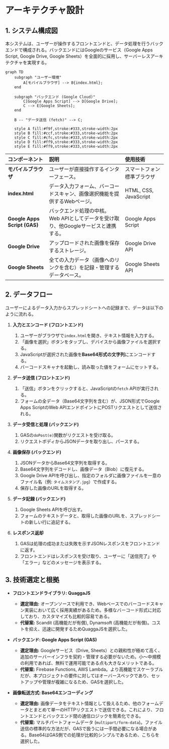 # アーキテクチャ設計

## 1. システム構成図

本システムは、ユーザーが操作するフロントエンドと、データ処理を行うバックエンドで構成される。バックエンドにはGoogleのサービス（Google Apps Script, Google Drive, Google Sheets）を全面的に採用し、サーバーレスアーキテクチャを実現する。

```mermaid
graph TD
    subgraph "ユーザー環境"
        A[モバイルブラウザ] --> B{index.html};
    end

    subgraph "バックエンド (Google Cloud)"
        C[Google Apps Script] --> D[Google Drive];
        C --> E[Google Sheets];
    end

    B -- "データ送信 (fetch)" --> C;

    style A fill:#f9f,stroke:#333,stroke-width:2px
    style B fill:#ccf,stroke:#333,stroke-width:2px
    style C fill:#cfc,stroke:#333,stroke-width:2px
    style D fill:#ff9,stroke:#333,stroke-width:2px
    style E fill:#ff9,stroke:#333,stroke-width:2px
```

| コンポーネント | 説明 | 使用技術 |
| :--- | :--- | :--- |
| **モバイルブラウザ** | ユーザーが直接操作するインターフェース。 | スマートフォン標準ブラウザ |
| **index.html** | データ入力フォーム、バーコードスキャン、画像選択機能を提供するWebページ。 | HTML, CSS, JavaScript |
| **Google Apps Script (GAS)** | バックエンド処理の中核。Web APIとしてデータを受け取り、他Googleサービスと連携する。 | Google Apps Script |
| **Google Drive** | アップロードされた画像を保存するストレージ。 | Google Drive API |
| **Google Sheets** | 全ての入力データ（画像へのリンクを含む）を記録・管理するデータベース。 | Google Sheets API |

## 2. データフロー

ユーザーによるデータ入力からスプレッドシートへの記録まで、データは以下のように流れる。

1.  **入力とエンコード (フロントエンド)**
    1.  ユーザーがブラウザで`index.html`を開き、テキスト情報を入力する。
    2.  「画像を選択」ボタンをタップし、デバイスから画像ファイルを選択する。
    3.  JavaScriptが選択された画像を**Base64形式の文字列**にエンコードする。
    4.  バーコードスキャナを起動し、読み取った値をフォームにセットする。

2.  **データ送信 (フロントエンド)**
    1.  「送信」ボタンをクリックすると、JavaScriptの`fetch` APIが実行される。
    2.  フォームの全データ（Base64文字列を含む）が、JSON形式でGoogle Apps ScriptのWeb APIエンドポイントにPOSTリクエストとして送信される。

3.  **データ受信と処理 (バックエンド)**
    1.  GASの`doPost(e)`関数がリクエストを受け取る。
    2.  リクエストボディからJSONデータを取り出し、パースする。

4.  **画像保存 (バックエンド)**
    1.  JSONデータからBase64文字列を取得する。
    2.  Base64文字列をデコードし、画像データ（Blob）に復元する。
    3.  Google Drive APIを呼び出し、指定のフォルダに画像ファイルを一意のファイル名（例: `タイムスタンプ.jpg`）で作成する。
    4.  保存した画像のURLを取得する。

5.  **データ記録 (バックエンド)**
    1.  Google Sheets APIを呼び出す。
    2.  フォームのテキストデータと、取得した画像のURLを、スプレッドシートの新しい行に追記する。

6.  **レスポンス返却**
    1.  GASは処理の成功または失敗を示すJSONレスポンスをフロントエンドに返す。
    2.  フロントエンドはレスポンスを受け取り、ユーザーに「送信完了」や「エラー」などのメッセージを表示する。

## 3. 技術選定と根拠

-   **フロントエンドライブラリ: QuaggaJS**
    -   **選定理由:** オープンソースで利用でき、Webベースでのバーコードスキャン実装において広く採用実績があるため。多様なバーコード形式に対応しており、カスタマイズも比較的容易である。
    -   **代替案:** Scandit (高機能だが有償), Dynamsoft (高機能だが有償)。コストを抑え、迅速に開発するためQuaggaJSを選択した。

-   **バックエンド: Google Apps Script (GAS)**
    -   **選定理由:** Googleサービス（Drive, Sheets）との親和性が極めて高く、追加のサーバーインフラを契約・管理する必要がないため。小〜中規模の利用であれば、無料で運用可能である点も大きなメリットである。
    -   **代替案:** Firebase Functions, AWS Lambda。より高機能でスケーラブルだが、本プロジェクトの要件に対してはオーバースペックであり、セットアップや管理が複雑になるため、GASを選択した。

-   **画像転送方式: Base64エンコーディング**
    -   **選定理由:** 画像データをテキスト情報として扱えるため、他のフォームデータとまとめて単一のHTTPリクエストで送信できる。これにより、フロントエンドとバックエンド間の通信ロジックを簡素化できる。
    -   **代替案:** マルチパートフォームデータ (`multipart/form-data`)。ファイル送信の標準的な方法だが、GASで扱うには一手間必要になる場合がある。Base64はGAS側での処理が比較的シンプルであるため、こちらを選択した。
